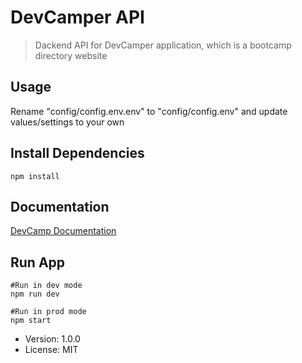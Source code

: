 # DevCamper API

> Dackend API for DevCamper application, which is a bootcamp directory website

## Usage

Rename "config/config.env.env" to "config/config.env" and update values/settings to your own

## Install Dependencies

```
npm install
```

## Documentation

[DevCamp Documentation](https://documenter.getpostman.com/view/17476333/UVByH9wU)

## Run App

```
#Run in dev mode
npm run dev

#Run in prod mode
npm start
```

- Version: 1.0.0
- License: MIT
